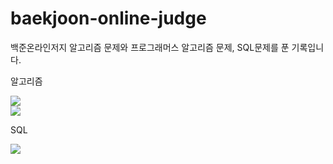 # baekjoon-online-judge
백준온라인저지 알고리즘 문제와 프로그래머스 알고리즘 문제, SQL문제를 푼 기록입니다.

알고리즘

<img src="https://img.shields.io/badge/Python-3776AB?style=flat&logo=Python&logoColor=white"/><br>
<img src="https://img.shields.io/badge/JavaScript-F7DF1E?style=flat&logo=JavaScript&logoColor=white"/>


SQL

<img src="https://img.shields.io/badge/MySQL-4479A1?style=flat&logo=MySQL&logoColor=white"/>



